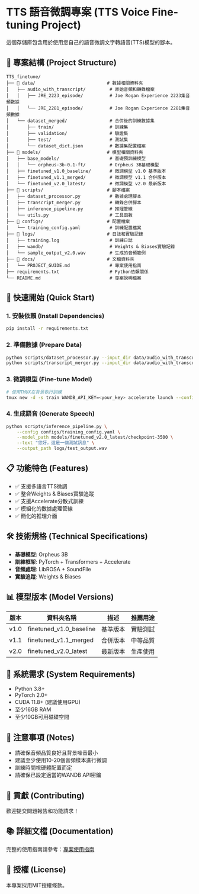 # TTS 語音微調專案 (TTS Voice Fine-tuning Project)

這個存儲庫包含用於使用您自己的語音微調文字轉語音(TTS)模型的腳本。

## 📁 專案結構 (Project Structure)

```
TTS_finetune/
├── 📂 data/                           # 數據相關資料夾
│   ├── audio_with_transcript/         # 原始音頻和轉錄檔案
│   │   ├── JRE_2223_episode/          # Joe Rogan Experience 2223集音頻數據
│   │   └── JRE_2281_episode/          # Joe Rogan Experience 2281集音頻數據
│   └── dataset_merged/                # 合併後的訓練數據集
│       ├── train/                     # 訓練集
│       ├── validation/                # 驗證集
│       ├── test/                      # 測試集
│       └── dataset_dict.json          # 數據集配置檔案
├── 📂 models/                         # 模型相關資料夾
│   ├── base_models/                   # 基礎預訓練模型
│   │   └── orpheus-3b-0.1-ft/         # Orpheus 3B基礎模型
│   ├── finetuned_v1.0_baseline/       # 微調模型 v1.0 基準版本
│   ├── finetuned_v1.1_merged/         # 微調模型 v1.1 合併版本
│   └── finetuned_v2.0_latest/         # 微調模型 v2.0 最新版本
├── 📂 scripts/                        # 腳本檔案
│   ├── dataset_processor.py           # 數據處理腳本
│   ├── transcript_merger.py           # 轉錄合併腳本
│   ├── inference_pipeline.py          # 推理管線
│   └── utils.py                       # 工具函數
├── 📂 configs/                        # 配置檔案
│   └── training_config.yaml           # 訓練配置檔案
├── 📂 logs/                           # 日誌和實驗記錄
│   ├── training.log                   # 訓練日誌
│   ├── wandb/                         # Weights & Biases實驗記錄
│   └── sample_output_v2.0.wav         # 生成的音頻範例
├── 📂 docs/                           # 文檔資料夾
│   └── PROJECT_GUIDE.md               # 專案使用指南
├── requirements.txt                   # Python依賴關係
└── README.md                          # 專案說明檔案
```

## 🚀 快速開始 (Quick Start)

### 1. 安裝依賴 (Install Dependencies)
```bash
pip install -r requirements.txt
```

### 2. 準備數據 (Prepare Data)
```bash
python scripts/dataset_processor.py --input_dir data/audio_with_transcript --output_dir data/dataset_merged
python scripts/transcript_merger.py --input_dir data/audio_with_transcript --output_file data/merged_transcripts.json
```

### 3. 微調模型 (Fine-tune Model)
```bash
# 使用TMUX在背景執行訓練
tmux new -d -s train WANDB_API_KEY=<your_key> accelerate launch --config_file accelerate_config.yaml train.py
```

### 4. 生成語音 (Generate Speech)
```bash
python scripts/inference_pipeline.py \
    --config configs/training_config.yaml \
    --model_path models/finetuned_v2.0_latest/checkpoint-3500 \
    --text "您好，這是一個測試訊息" \
    --output_path logs/test_output.wav
```

## 📋 功能特色 (Features)

- ✅ 支援多語言TTS微調
- ✅ 整合Weights & Biases實驗追蹤
- ✅ 支援Accelerate分散式訓練
- ✅ 模組化的數據處理管線
- ✅ 簡化的推理介面

## 🛠️ 技術規格 (Technical Specifications)

- **基礎模型**: Orpheus 3B
- **訓練框架**: PyTorch + Transformers + Accelerate
- **音頻處理**: LibROSA + SoundFile
- **實驗追蹤**: Weights & Biases

## 📊 模型版本 (Model Versions)

| 版本 | 資料夾名稱 | 描述 | 推薦用途 |
|------|------------|------|----------|
| v1.0 | finetuned_v1.0_baseline | 基準版本 | 實驗測試 |
| v1.1 | finetuned_v1.1_merged | 合併版本 | 中等品質 |
| v2.0 | finetuned_v2.0_latest | 最新版本 | 生產使用 |

## 🔧 系統需求 (System Requirements)

- Python 3.8+
- PyTorch 2.0+
- CUDA 11.8+ (建議使用GPU)
- 至少16GB RAM
- 至少10GB可用磁碟空間

## 📝 注意事項 (Notes)

- 請確保音頻品質良好且背景噪音最小
- 建議至少使用10-20個音頻樣本進行微調
- 訓練時間視硬體配置而定
- 請確保已設定適當的WANDB API密鑰

## 🤝 貢獻 (Contributing)

歡迎提交問題報告和功能請求！

## 📚 詳細文檔 (Documentation)

完整的使用指南請參考：[專案使用指南](docs/PROJECT_GUIDE.md)

## 📄 授權 (License)

本專案採用MIT授權條款。 